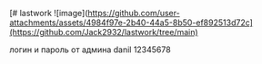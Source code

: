 [# lastwork
![image](https://github.com/user-attachments/assets/4984f97e-2b40-44a5-8b50-ef892513d72c](https://github.com/Jack2932/lastwork/tree/main)

логин и пароль от админа danil 12345678
